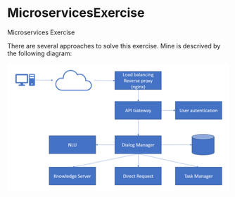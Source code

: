 # MicroservicesExercise
Microservices Exercise

There are several approaches to solve this exercise. Mine is descrived by the following diagram:

![alt text](https://github.com/CiudadAlex/MicroservicesExercise/raw/main/diagram.png)


